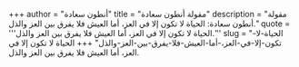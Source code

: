 +++
author = "أنطون سعادة"
title = "مقولة أنطون سعادة"
description = "مقولة أنطون سعادة: الحياة لا تكون إلا في العز، أما العيش فلا يفرق بين العز والذل."
quote = '''الحياة لا تكون إلا في العز، أما العيش فلا يفرق بين العز والذل.'''
slug = "الحياة-لا-تكون-إلا-في-العز،-أما-العيش-فلا-يفرق-بين-العز-والذل"
+++
الحياة لا تكون إلا في العز، أما العيش فلا يفرق بين العز والذل.
